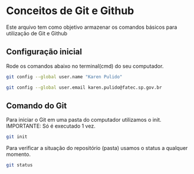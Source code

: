 # Conceitos de Git e Github
Este arquivo tem como objetivo armazenar os comandos básicos para utilização de Git e Github

## Configuração inicial 
Rode os comandos abaixo no terminal(cmd) do seu computador.
```bash
git config --global user.name "Karen Pulido"

git config --global user.email karen.pulido@fatec.sp.gov.br
```

## Comando do Git
Para iniciar o Git em uma pasta do computador utilizamos o init.
IMPORTANTE: Só é executado 1 vez.
```bash
git init
```

Para verificar a situação do repositório (pasta) usamos o status a qualquer momento.
```bash
git status
```

